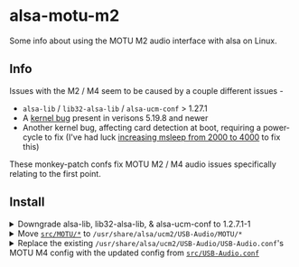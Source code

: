 # alsa-motu-m2
Some info about using the MOTU M2 audio interface with alsa on Linux.

## Info
Issues with the M2 / M4 seem to be caused by a couple different issues -
- `alsa-lib` / `lib32-alsa-lib` / `alsa-ucm-conf` > 1.27.1
- A [kernel bug](https://bugzilla.kernel.org/show_bug.cgi?id=216500) present in verisons 5.19.8 and newer
- Another kernel bug, affecting card detection at boot, requiring a power-cycle to fix (I've had luck [increasing msleep from 2000 to 4000](https://git.kernel.org/pub/scm/linux/kernel/git/torvalds/linux.git/tree/sound/usb/quirks.c?h=v5.15-rc1#n1128) to fix this)

These monkey-patch confs fix MOTU M2 / M4 audio issues specifically relating to the first point. 

## Install

<details><summary>Downgrade alsa-lib, lib32-alsa-lib, & alsa-ucm-conf to 1.2.7.1-1</code></summary>
<br />

- downgrade ([github](https://github.com/archlinux-downgrade/downgrade) / [AUR](https://aur.archlinux.org/packages/downgrade))
<br /></details>

<details><summary>Move <a href="src/MOTU"><code>src/MOTU/*</code></a> to <code>/usr/share/alsa/ucm2/USB-Audio/MOTU/*</code></summary>
<p>

```diff
/usr/share/alsa/ucm2/USB-Audio/MOTU/M4.conf
/usr/share/alsa/ucm2/USB-Audio/MOTU/M4-HiFi.conf
+/usr/share/alsa/ucm2/USB-Audio/MOTU/M2.conf
+/usr/share/alsa/ucm2/USB-Audio/MOTU/M2-HiFi.conf
```

</p>
</details>
<details><summary>Replace the existing <code>/usr/share/alsa/ucm2/USB-Audio/USB-Audio.conf</code>'s MOTU M4 config with the updated config from <a href="src/USB-Audio.conf"><code>src/USB-Audio.conf</code></a></summary>
<p>

```diff
@@ -67,1 +83,1 @@
-If.M4 {
-	Condition {
-		Type String
-		Haystack "${CardComponents}"
-		Needle "USB07fd:000b"
-	}
-	True.Define.ProfileName "MOTU/M4"
+If.Motu {
+  Condition {
+    Type String
+    Haystack "${CardComponents}"
+    Needle "USB07fd:000b"
+  }
+  True.If.M4 {
+    Condition {
+      Type String
+      Haystack "${CardLongName}"
+      Needle "MOTU M4"
+    }
+    True.Define.ProfileName "MOTU/M4"
+    False.Define.ProfileName "MOTU/M2"
+  }
}
```

</p>
</details>


